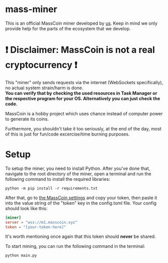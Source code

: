 # mass-miner

This is an official MassCoin miner developed by [us](https://github.com/starlight-apps/). Keep in mind we only provide help for the parts of the ecosystem that we develop.

# ❗ Disclaimer: MassCoin is not a real cryptocurrency ❗

This "miner" only sends requests via the internet (WebSockets specifically), no actual system strain/harm is done.<br>
**You can verify that by checking the used resources in Task Manager or the respective program for your OS.
Alternatively you can just check the code.**

MassCoin is a hobby project which uses chance instead of computer power to generate its coins.

Furthermore, you shouldn't take it too seriously, at the end of the day, most of this is just for fun/code excercise/time burning purposes.

# Setup

To setup the miner, you need to install Python.
After you've done that, navigate to the root directory of the miner, open a terminal and run the following command to install the required libraries:

```
python -m pip install -r requirements.txt
```

After that, go to [the MassCoin settings](https://masscoin.xyz/settings) and copy your token, then paste it into the value string of the "token" key in the config.toml file. Your config should look like this:

```toml
[miner]
server = "wss://m1.masscoin.xyz"
token = "[your-token-here]"
```

It's worth mentioning once again that this token should **never** be shared.

To start mining, you can run the following command in the terminal:

```
python main.py
```
